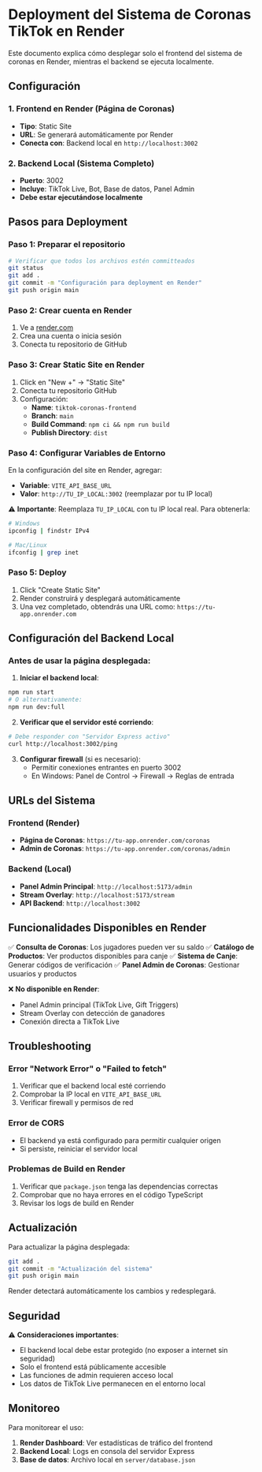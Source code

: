 # Deployment del Sistema de Coronas TikTok en Render

Este documento explica cómo desplegar solo el frontend del sistema de coronas en Render, mientras el backend se ejecuta localmente.

## Configuración

### 1. Frontend en Render (Página de Coronas)
- **Tipo**: Static Site
- **URL**: Se generará automáticamente por Render
- **Conecta con**: Backend local en `http://localhost:3002`

### 2. Backend Local (Sistema Completo)
- **Puerto**: 3002
- **Incluye**: TikTok Live, Bot, Base de datos, Panel Admin
- **Debe estar ejecutándose localmente**

## Pasos para Deployment

### Paso 1: Preparar el repositorio
```bash
# Verificar que todos los archivos estén committeados
git status
git add .
git commit -m "Configuración para deployment en Render"
git push origin main
```

### Paso 2: Crear cuenta en Render
1. Ve a [render.com](https://render.com)
2. Crea una cuenta o inicia sesión
3. Conecta tu repositorio de GitHub

### Paso 3: Crear Static Site en Render
1. Click en "New +" → "Static Site"
2. Conecta tu repositorio GitHub
3. Configuración:
   - **Name**: `tiktok-coronas-frontend`
   - **Branch**: `main`
   - **Build Command**: `npm ci && npm run build`
   - **Publish Directory**: `dist`

### Paso 4: Configurar Variables de Entorno
En la configuración del site en Render, agregar:
- **Variable**: `VITE_API_BASE_URL`
- **Valor**: `http://TU_IP_LOCAL:3002` (reemplazar por tu IP local)

⚠️ **Importante**: Reemplaza `TU_IP_LOCAL` con tu IP local real. Para obtenerla:
```bash
# Windows
ipconfig | findstr IPv4

# Mac/Linux
ifconfig | grep inet
```

### Paso 5: Deploy
1. Click "Create Static Site"
2. Render construirá y desplegará automáticamente
3. Una vez completado, obtendrás una URL como: `https://tu-app.onrender.com`

## Configuración del Backend Local

### Antes de usar la página desplegada:

1. **Iniciar el backend local**:
```bash
npm run start
# O alternativamente:
npm run dev:full
```

2. **Verificar que el servidor esté corriendo**:
```bash
# Debe responder con "Servidor Express activo"
curl http://localhost:3002/ping
```

3. **Configurar firewall** (si es necesario):
   - Permitir conexiones entrantes en puerto 3002
   - En Windows: Panel de Control → Firewall → Reglas de entrada

## URLs del Sistema

### Frontend (Render)
- **Página de Coronas**: `https://tu-app.onrender.com/coronas`
- **Admin de Coronas**: `https://tu-app.onrender.com/coronas/admin`

### Backend (Local)
- **Panel Admin Principal**: `http://localhost:5173/admin`
- **Stream Overlay**: `http://localhost:5173/stream`
- **API Backend**: `http://localhost:3002`

## Funcionalidades Disponibles en Render

✅ **Consulta de Coronas**: Los jugadores pueden ver su saldo
✅ **Catálogo de Productos**: Ver productos disponibles para canje
✅ **Sistema de Canje**: Generar códigos de verificación
✅ **Panel Admin de Coronas**: Gestionar usuarios y productos

❌ **No disponible en Render**:
- Panel Admin principal (TikTok Live, Gift Triggers)
- Stream Overlay con detección de ganadores
- Conexión directa a TikTok Live

## Troubleshooting

### Error "Network Error" o "Failed to fetch"
1. Verificar que el backend local esté corriendo
2. Comprobar la IP local en `VITE_API_BASE_URL`
3. Verificar firewall y permisos de red

### Error de CORS
- El backend ya está configurado para permitir cualquier origen
- Si persiste, reiniciar el servidor local

### Problemas de Build en Render
1. Verificar que `package.json` tenga las dependencias correctas
2. Comprobar que no haya errores en el código TypeScript
3. Revisar los logs de build en Render

## Actualización

Para actualizar la página desplegada:
```bash
git add .
git commit -m "Actualización del sistema"
git push origin main
```

Render detectará automáticamente los cambios y redesplegará.

## Seguridad

⚠️ **Consideraciones importantes**:
- El backend local debe estar protegido (no exposer a internet sin seguridad)
- Solo el frontend está públicamente accesible
- Las funciones de admin requieren acceso local
- Los datos de TikTok Live permanecen en el entorno local

## Monitoreo

Para monitorear el uso:
1. **Render Dashboard**: Ver estadísticas de tráfico del frontend
2. **Backend Local**: Logs en consola del servidor Express
3. **Base de datos**: Archivo local en `server/database.json`